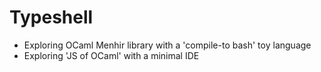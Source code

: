 # Typeshell

+ Exploring OCaml Menhir library with a 'compile-to bash' toy language
+ Exploring 'JS of OCaml' with a minimal IDE 
